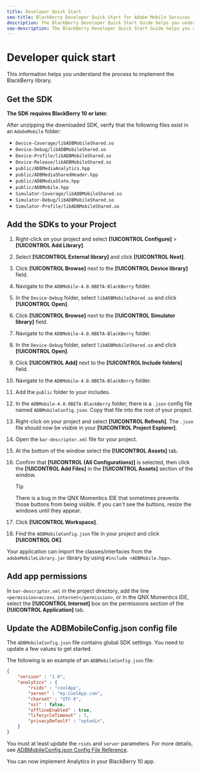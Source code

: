 ```yaml
---
title: Developer Quick Start
seo-title: BlackBerry Developer Quick Start for Adobe Mobile Services
description: The BlackBerry Developer Quick Start Guide helps you understand the process to implement the BlackBerry library for Adobe Mobile Services.
seo-description: The BlackBerry Developer Quick Start Guide helps you understand the process to implement the BlackBerry library for Adobe Mobile Services.
---
```


# Developer quick start

This information helps you understand the process to implement the BlackBerry library.

## Get the SDK

**The SDK requires BlackBerry 10 or later.**

After unzipping the downloaded SDK, verify that the following files exist in an `AdobeMobile` folder:

* `Device-Coverage/libADBMobileShared.so`
* `Device-Debug/libADBMobileShared.so`
* `Device-Profile/libADBMobileShared.so`
* `Device-Release/libADBMobileShared.so`
* `public/ADBMediaAnalytics.hpp`
* `public/ADBMediaSharedHeader.hpp`
* `public/ADBMediaState.hpp`
* `public/ADBMobile.hpp`
* `Simulator-Coverage/libADBMobileShared.so`
* `Simulator-Debug/libADBMobileShared.so`
* `Simulator-Profile/libADBMobileShared.so`

## Add the SDKs to your Project

1. Right-click on your project and select **[!UICONTROL Configure]** > **[!UICONTROL Add Library]**.
1. Select **[!UICONTROL External library]** and click **[!UICONTROL Next]**.
1. Click **[!UICONTROL Browse]** next to the **[!UICONTROL Device library]** field.
1. Navigate to the `ADBMobile-4.0.0BETA-BlackBerry` folder.
1. In the `Device-Debug` folder, select `libADBMobileShared.so` and click **[!UICONTROL Open]**.
1. Click **[!UICONTROL Browse]** next to the **[!UICONTROL Simulator library]** field.
1. Navigate to the `ADBMobile-4.0.0BETA-BlackBerry` folder.
1. In the `Device-Debug` folder, select `libADBMobileShared.so` and click **[!UICONTROL Open]**.
1. Click **[!UICONTROL Add]** next to the **[!UICONTROL Include folders]** field.
1. Navigate to the `ADBMobile-4.0.0BETA-BlackBerry` folder.
1. Add the `public` folder to your includes.
1. In the `ADBMobile-4.0.0BETA-BlackBerry` folder, there is a `.json` config file named `ADBMobileConfig.json`. Copy that file into the root of your project.
1. Right-click on your project and select **[!UICONTROL Refresh]**. The `.json` file should now be visible in your **[!UICONTROL Project Explorer]**.
1. Open the `bar-descriptor.xml` file for your project.
1. At the bottom of the window select the **[!UICONTROL Assets]** tab.
1. Confirm that **[!UICONTROL (All Configurations)]** is selected, then click the **[!UICONTROL Add Files]** in the **[!UICONTROL Assets]** section of the window. 
      >[!TIP]
      >
      >There is a bug in the QNX Momentics IDE that sometimes prevents those buttons from being visible. If you can't see the buttons, resize the windows until they appear.

1. Click **[!UICONTROL Workspace]**.
1. Find the `ADBMobileConfig.json` file in your project and click **[!UICONTROL OK]**.

Your application can import the classes/interfaces from the `adobeMobileLibrary.jar` library by using `#include <ADBMobile.hpp>`.

## Add app permissions

In `bar-descriptor.xml` in the project directory, add the line `<permission>access_internet</permission>`, or in the QNX Momentics IDE, select the **[!UICONTROL Internet]** box on the permissions section of the **[!UICONTROL Application]** tab.

## Update the ADBMobileConfig.json config file

The `ADBMobileConfig.json` file contains global SDK settings. You need to update a few values to get started.

The following is an example of an `ADBMobileConfig.json` file:

```json
{
    "version" : "1.0",
    "analytics" : {
        "rsids" : "coolApp",
        "server" : "my.CoolApp.com",
        "charset" : "UTF-8",
        "ssl" : false,
        "offlineEnabled" : true,
        "lifecycleTimeout" : 5,
        "privacyDefault" : "optedin",
    }
}
```

You must at least update the `rsids` and `server` parameters. For more details, see [ADBMobileConfig.json Config File Reference](/help/blackberry/methods.md).

You can now implement Analytics in your BlackBerry 10 app.
